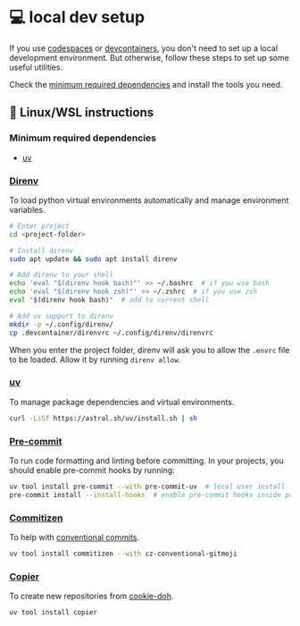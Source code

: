# :computer: local dev setup

 If you use [codespaces](index.md#codespaces) or [devcontainers](index.md#devcontainer),
 you don't need to set up a local development environment.
 But otherwise, follow these steps to set up some useful utilities.

Check the [minimum required dependencies](#minimum-required-dependencies) and install the tools you need.

## :penguin: Linux/WSL instructions

### Minimum required dependencies

* [uv](https://docs.astral.sh/uv/)

### [Direnv](https://direnv.net/)

To load python virtual environments automatically and manage environment variables.

```bash
# Enter project
cd <project-folder>

# Install direnv
sudo apt update && sudo apt install direnv

# Add direnv to your shell
echo 'eval "$(direnv hook bash)"' >> ~/.bashrc  # if you use bash
echo 'eval "$(direnv hook zsh)"' >> ~/.zshrc  # if you use zsh
eval "$(direnv hook bash)"  # add to current shell

# Add uv support to direnv
mkdir -p ~/.config/direnv/
cp .devcontainer/direnvrc ~/.config/direnv/direnvrc
```

When you enter the project folder, direnv will ask you to allow the `.envrc` file to be loaded.
Allow it by running `direnv allow`.

### [uv](https://docs.astral.sh/uv/)

To manage package dependencies and virtual environments.

```bash
curl -LsSf https://astral.sh/uv/install.sh | sh
```

### [Pre-commit](https://pre-commit.com/)

To run code formatting and linting before committing.
In your projects, you should enable pre-commit hooks by running:

```bash
uv tool install pre-commit --with pre-commit-uv  # local user install
pre-commit install --install-hooks  # enable pre-commit hooks inside project
```

### [Commitizen](https://commitizen-tools.github.io/commitizen/)

To help with [conventional commits](https://www.conventionalcommits.org/en/v1.0.0/).

```bash
uv tool install commitizen --with cz-conventional-gitmoji
```

### [Copier](https://copier.readthedocs.io/en/stable/)

To create new repositories from [cookie-doh](https://aka.ms/cookie-doh).

```bash
uv tool install copier
```
